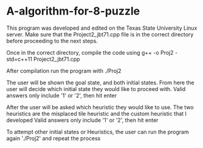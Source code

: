 # A-algorithm-for-8-puzzle
This program was developed and edited on the Texas State University Linux server.
Make sure that the Project2_jbt71.cpp file is in the correct directory before proceeding to the next steps.

Once in the correct directory, compile the code using
g++ -o Proj2 -std=c++11 Project2_jbt71.cpp

After compilation run the program with
./Proj2

The user will be shown the goal state, and both initial states.
From here the user will decide which initial state they would like to proceed with.
Valid answers only include '1' or '2', then hit enter

After the user will be asked which heuristic they would like to use.
The two heuristics are the misplaced tile heuristic and the custom heuristic that I developed
Valid answers only include '1' or '2', then hit enter

To attempt other initial states or Heuristics, the user can run the program again './Proj2' and repeat the process

